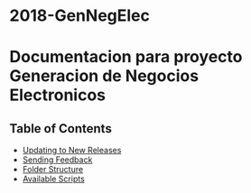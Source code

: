 # 2018-GenNegElec
# Documentacion para proyecto Generacion de Negocios Electronicos


## Table of Contents

- [Updating to New Releases](#updating-to-new-releases)
- [Sending Feedback](#sending-feedback)
- [Folder Structure](#folder-structure)
- [Available Scripts](#available-scripts)
